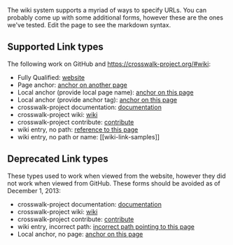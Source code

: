 The wiki system supports a myriad of ways to specify URLs. You can probably come up with some additional forms, however these are the ones we've tested. Edit the page to see the markdown syntax.

## Supported Link types
The following work on GitHub and https://crosswalk-project.org/#wiki:

* Fully Qualified: [website](https://crosswalk-project.org/)
* Page anchor: [anchor on another page](Home#for-developers)
* Local anchor (provide local page name): [anchor on this page](wiki-link-samples#deprecated-link-types)
* Local anchor (provide anchor tag): <a href='#deprecated-link-types'>anchor on this page</a>
* crosswalk-project documentation: [documentation](https://crosswalk-project.org/#documentation)
* crosswalk-project wiki: [wiki](https://crosswalk-project.org/#wiki/wiki-link-samples)
* crosswalk-project contribute: [contribute](https://crosswalk-project.org/#contribute)
* wiki entry, no path: [reference to this page](wiki-link-samples)
* wiki entry, no path or name: [[wiki-link-samples]]

## Deprecated Link types
These types used to work when viewed from the website, however they did not work when viewed from GitHub.
These forms should be avoided as of December 1, 2013:

* crosswalk-project documentation: [documentation](#documentation)
* crosswalk-project wiki: [wiki](#wiki/wiki-link-samples)
* crosswalk-project contribute: [contribute](#contribute)
* wiki entry, incorrect path: [incorrect path pointing to this page](wiki/wiki-link-samples)
* Local anchor, no page: [anchor on this page](#deprecated-link-types)

